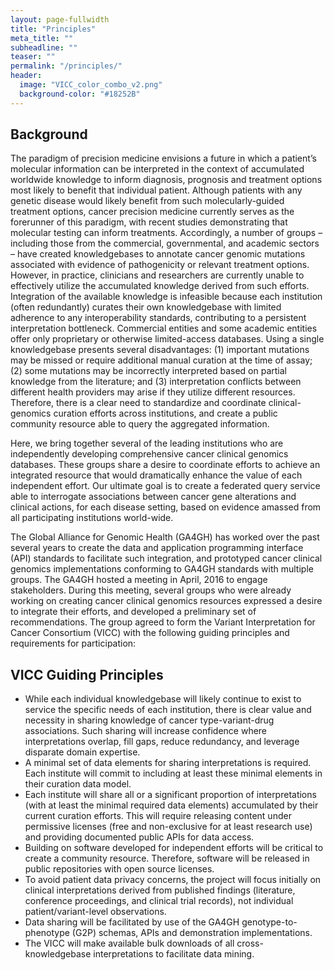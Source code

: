```yaml
---
layout: page-fullwidth
title: "Principles"
meta_title: ""
subheadline: ""
teaser: ""
permalink: "/principles/"
header:
  image: "VICC_color_combo_v2.png"
  background-color: "#18252B"
---
```


## Background

The paradigm of precision medicine envisions a future in which a patient’s molecular information can be interpreted in the context of accumulated worldwide knowledge to inform diagnosis, prognosis and treatment options most likely to benefit that individual patient. Although patients with any genetic disease would likely benefit from such molecularly-guided treatment options, cancer precision medicine currently serves as the forerunner of this paradigm, with recent studies demonstrating that molecular testing can inform treatments. Accordingly, a number of groups – including those from the commercial, governmental, and academic sectors – have created knowledgebases to annotate cancer genomic mutations associated with evidence of pathogenicity or relevant treatment options. However, in practice, clinicians and researchers are currently unable to effectively utilize the accumulated knowledge derived from such efforts. Integration of the available knowledge is infeasible because each institution (often redundantly) curates their own knowledgebase with limited adherence to any interoperability standards, contributing to a persistent interpretation bottleneck. Commercial entities and some academic entities offer only proprietary or otherwise limited-access databases. Using a single knowledgebase presents several disadvantages: (1) important mutations may be missed or require additional manual curation at the time of assay; (2) some mutations may be incorrectly interpreted based on partial knowledge from the literature; and (3) interpretation conflicts between different health providers may arise if they utilize different resources. Therefore, there is a clear need to standardize and coordinate clinical-genomics curation efforts across institutions, and create a public community resource able to query the aggregated information. 

Here, we bring together several of the leading institutions who are independently developing comprehensive cancer clinical genomics databases. These groups share a desire to coordinate efforts to achieve an integrated resource that would dramatically enhance the value of each independent effort. Our ultimate goal is to create a federated query service able to interrogate associations between cancer gene alterations and clinical actions, for each disease setting, based on evidence amassed from all participating institutions world-wide.

The Global Alliance for Genomic Health (GA4GH) has worked over the past several years to create the data and application programming interface (API) standards to facilitate such integration, and prototyped cancer clinical genomics implementations conforming to GA4GH standards with multiple groups. The GA4GH hosted a meeting in April, 2016 to engage stakeholders. During this meeting, several groups who were already working on creating cancer clinical genomics resources expressed a desire to integrate their efforts, and developed a preliminary set of recommendations. The group agreed to form the Variant Interpretation for Cancer Consortium (VICC) with the following guiding principles and requirements for participation:

## VICC Guiding Principles

- While each individual knowledgebase will likely continue to exist to service the specific needs of each institution, there is clear value and necessity in sharing knowledge of cancer type-variant-drug associations. Such sharing will increase confidence where interpretations overlap, fill gaps, reduce redundancy, and leverage disparate domain expertise.
- A minimal set of data elements for sharing interpretations is required. Each institute will commit to including at least these minimal elements in their curation data model.
- Each institute will share all or a significant proportion of interpretations (with at least the minimal required data elements) accumulated by their current curation efforts. This will require releasing content under permissive licenses (free and non-exclusive for at least research use) and providing documented public APIs for data access.
- Building on software developed for independent efforts will be critical to create a community resource. Therefore, software will be released in public repositories with open source licenses.
- To avoid patient data privacy concerns, the project will focus initially on clinical interpretations derived from published findings (literature, conference proceedings, and clinical trial records), not individual patient/variant-level observations.
- Data sharing will be facilitated by use of the GA4GH genotype-to-phenotype (G2P) schemas, APIs and demonstration implementations.
- The VICC will make available bulk downloads of all cross-knowledgebase interpretations to facilitate data mining.

